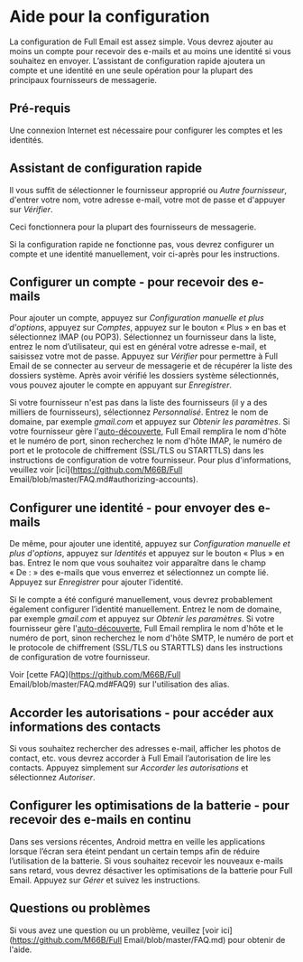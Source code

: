 # Aide pour la configuration

La configuration de Full Email est assez simple. Vous devrez ajouter au moins un compte pour recevoir des e-mails et au moins une identité si vous souhaitez en envoyer. L’assistant de configuration rapide ajoutera un compte et une identité en une seule opération pour la plupart des principaux fournisseurs de messagerie.

## Pré-requis

Une connexion Internet est nécessaire pour configurer les comptes et les identités.

## Assistant de configuration rapide

Il vous suffit de sélectionner le fournisseur approprié ou *Autre fournisseur*, d'entrer votre nom, votre adresse e-mail, votre mot de passe et d'appuyer sur *Vérifier*.

Ceci fonctionnera pour la plupart des fournisseurs de messagerie.

Si la configuration rapide ne fonctionne pas, vous devrez configurer un compte et une identité manuellement, voir ci-après pour les instructions.

## Configurer un compte - pour recevoir des e-mails

Pour ajouter un compte, appuyez sur *Configuration manuelle et plus d'options*, appuyez sur *Comptes*, appuyez sur le bouton « Plus » en bas et sélectionnez IMAP (ou POP3). Sélectionnez un fournisseur dans la liste, entrez le nom d’utilisateur, qui est en général votre adresse e-mail, et saisissez votre mot de passe. Appuyez sur *Vérifier* pour permettre à Full Email de se connecter au serveur de messagerie et de récupérer la liste des dossiers système. Après avoir vérifié les dossiers système sélectionnés, vous pouvez ajouter le compte en appuyant sur *Enregistrer*.

Si votre fournisseur n'est pas dans la liste des fournisseurs (il y a des milliers de fournisseurs), sélectionnez *Personnalisé*. Entrez le nom de domaine, par exemple *gmail.com* et appuyez sur *Obtenir les paramètres*. Si votre fournisseur gère l'[auto-découverte](https://tools.ietf.org/html/rfc6186), Full Email remplira le nom d'hôte et le numéro de port, sinon recherchez le nom d'hôte IMAP, le numéro de port et le protocole de chiffrement (SSL/TLS ou STARTTLS) dans les instructions de configuration de votre fournisseur. Pour plus d'informations, veuillez voir [ici](https://github.com/M66B/Full Email/blob/master/FAQ.md#authorizing-accounts).

## Configurer une identité - pour envoyer des e-mails

De même, pour ajouter une identité, appuyez sur *Configuration manuelle et plus d'options*, appuyez sur *Identités* et appuyez sur le bouton « Plus » en bas. Entrez le nom que vous souhaitez voir apparaître dans le champ « De : » des e-mails que vous enverrez et sélectionnez un compte lié. Appuyez sur *Enregistrer* pour ajouter l'identité.

Si le compte a été configuré manuellement, vous devrez probablement également configurer l’identité manuellement. Entrez le nom de domaine, par exemple *gmail.com* et appuyez sur *Obtenir les paramètres*. Si votre fournisseur gère l'[auto-découverte](https://tools.ietf.org/html/rfc6186), Full Email remplira le nom d'hôte et le numéro de port, sinon recherchez le nom d'hôte SMTP, le numéro de port et le protocole de chiffrement (SSL/TLS ou STARTTLS) dans les instructions de configuration de votre fournisseur.

Voir [cette FAQ](https://github.com/M66B/Full Email/blob/master/FAQ.md#FAQ9) sur l'utilisation des alias.

## Accorder les autorisations - pour accéder aux informations des contacts

Si vous souhaitez rechercher des adresses e-mail, afficher les photos de contact, etc. vous devrez accorder à Full Email l’autorisation de lire les contacts. Appuyez simplement sur *Accorder les autorisations* et sélectionnez *Autoriser*.

## Configurer les optimisations de la batterie - pour recevoir des e-mails en continu

Dans ses versions récentes, Android mettra en veille les applications lorsque l’écran sera éteint pendant un certain temps afin de réduire l’utilisation de la batterie. Si vous souhaitez recevoir les nouveaux e-mails sans retard, vous devrez désactiver les optimisations de la batterie pour Full Email. Appuyez sur *Gérer* et suivez les instructions.

## Questions ou problèmes

Si vous avez une question ou un problème, veuillez [voir ici](https://github.com/M66B/Full Email/blob/master/FAQ.md) pour obtenir de l'aide.